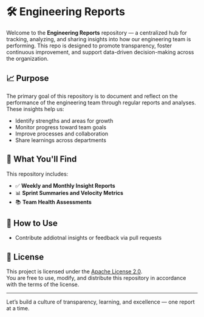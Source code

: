 # 🛠️ Engineering Reports

Welcome to the **Engineering Reports** repository — a centralized hub for tracking, analyzing, and sharing insights into how our engineering team is performing. This repo is designed to promote transparency, foster continuous improvement, and support data-driven decision-making across the organization.

## 📈 Purpose

The primary goal of this repository is to document and reflect on the performance of the engineering team through regular reports and analyses. These insights help us:

- Identify strengths and areas for growth  
- Monitor progress toward team goals  
- Improve processes and collaboration  
- Share learnings across departments  

## 📄 What You'll Find

This repository includes:

- ✅ **Weekly and Monthly Insight Reports**  
- 📊 **Sprint Summaries and Velocity Metrics** <To Do>  
- 📚 **Team Health Assessments**

## 🧭 How to Use

- Contribute addiotnal insights or feedback via pull requests

## 📄 License

This project is licensed under the [Apache License 2.0](https://www.apache.org/licenses/LICENSE-2.0).  
You are free to use, modify, and distribute this repository in accordance with the terms of the license.

---

Let’s build a culture of transparency, learning, and excellence — one report at a time.
